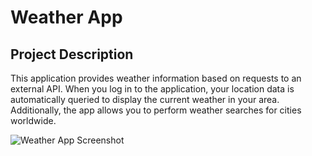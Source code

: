 # Weather App

## Project Description

This application provides weather information based on requests to an external API. When you log in to the application, your location data is automatically queried to display the current weather in your area. Additionally, the app allows you to perform weather searches for cities worldwide.

![Weather App Screenshot](https://i.ibb.co/sg15XrY/image.png)
